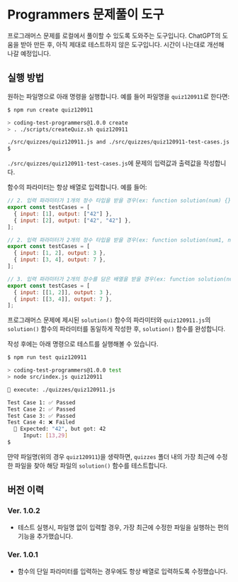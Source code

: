 # Programmers 문제풀이 도구

프로그래머스 문제를 로컬에서 풀이할 수 있도록 도와주는 도구입니다. ChatGPT의 도움을 받아 만든 후, 아직 제대로 테스트하지 않은 도구입니다. 시간이 나는대로 개선해 나갈 예정입니다.

## 실행 방법

원하는 파일명으로 아래 명령을 실행합니다. 예를 들어 파일명을 `quiz120911`로 한다면:

```sh
$ npm run create quiz120911

> coding-test-programmers@1.0.0 create
> . ./scripts/createQuiz.sh quiz120911

./src/quizzes/quiz120911.js and ./src/quizzes/quiz120911-test-cases.js have been created successfully.
$
```

`./src/quizzes/quiz120911-test-cases.js`에 문제의 입력값과 출력값을 작성합니다.

함수의 파라미터는 항상 배열로 입력합니다. 예를 들어:

```js
// 2. 입력 파라미터가 1개의 정수 타입을 받을 경우(ex: function solution(num) {})
export const testCases = [
  { input: [1], output: ["42"] },
  { input: [2], output: ["42", "42"] },
];

// 2. 입력 파라미터가 2개의 정수 타입을 받을 경우(ex: function solution(num1, num2) {})
export const testCases = [
  { input: [1, 2], output: 3 },
  { input: [3, 4], output: 7 },
];

// 3. 입력 파라미터가 2개의 정수를 담은 배열을 받을 경우(ex: function solution(numArr) {})
export const testCases = [
  { input: [[1, 2]], output: 3 },
  { input: [[3, 4]], output: 7 },
];
```

프로그래머스 문제에 제시된 `solution()` 함수의 파라미터와 `quiz120911.js`의 `solution()` 함수의 파라미터를 동일하게 작성한 후, `solution()` 함수를 완성합니다.

작성 후에는 아래 명령으로 테스트를 실행해볼 수 있습니다.

```sh
$ npm run test quiz120911

> coding-test-programmers@1.0.0 test
> node src/index.js quiz120911

🤖 execute: ./quizzes/quiz120911.js

Test Case 1: ✅ Passed
Test Case 2: ✅ Passed
Test Case 3: ✅ Passed
Test Case 4: ❌ Failed
  🔴 Expected: "42", but got: 42
     Input: [13,29]
$
```

먄약 파일명(위의 경우 `quiz120911`)을 생략하면, `quizzes` 폴더 내의 가장 최근에 수정한 파일을 찾아 해당 파일의 `solution()` 함수를 테스트합니다.

## 버전 이력

### Ver. 1.0.2

- 테스트 실행시, 파일명 없이 입력할 경우, 가장 최근에 수정한 파일을 실행하는 편의 기능을 추가했습니다.

### Ver. 1.0.1

- 함수의 단일 파라미터를 입력하는 경우에도 항상 배열로 입력하도록 수정했습니다.
